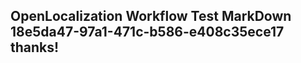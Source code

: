 <properties
ms.topic="hero-topic"
ms.test1="hero-topic"
ms.test2="test"/>


## OpenLocalization Workflow Test MarkDown 18e5da47-97a1-471c-b586-e408c35ece17 thanks!



<!--HONumber=Aug16_HO1-->


